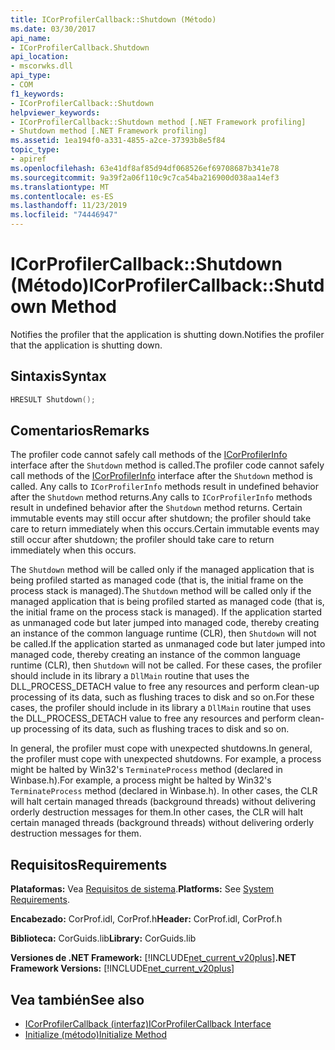 ```yaml
---
title: ICorProfilerCallback::Shutdown (Método)
ms.date: 03/30/2017
api_name:
- ICorProfilerCallback.Shutdown
api_location:
- mscorwks.dll
api_type:
- COM
f1_keywords:
- ICorProfilerCallback::Shutdown
helpviewer_keywords:
- ICorProfilerCallback::Shutdown method [.NET Framework profiling]
- Shutdown method [.NET Framework profiling]
ms.assetid: 1ea194f0-a331-4855-a2ce-37393b8e5f84
topic_type:
- apiref
ms.openlocfilehash: 63e41df8af85d94df068526ef69708687b341e78
ms.sourcegitcommit: 9a39f2a06f110c9c7ca54ba216900d038aa14ef3
ms.translationtype: MT
ms.contentlocale: es-ES
ms.lasthandoff: 11/23/2019
ms.locfileid: "74446947"
---
```

# <a name="icorprofilercallbackshutdown-method"></a><span data-ttu-id="3e5dd-102">ICorProfilerCallback::Shutdown (Método)</span><span class="sxs-lookup"><span data-stu-id="3e5dd-102">ICorProfilerCallback::Shutdown Method</span></span>
<span data-ttu-id="3e5dd-103">Notifies the profiler that the application is shutting down.</span><span class="sxs-lookup"><span data-stu-id="3e5dd-103">Notifies the profiler that the application is shutting down.</span></span>  
  
## <a name="syntax"></a><span data-ttu-id="3e5dd-104">Sintaxis</span><span class="sxs-lookup"><span data-stu-id="3e5dd-104">Syntax</span></span>  
  
```cpp  
HRESULT Shutdown();  
```  
  
## <a name="remarks"></a><span data-ttu-id="3e5dd-105">Comentarios</span><span class="sxs-lookup"><span data-stu-id="3e5dd-105">Remarks</span></span>  
 <span data-ttu-id="3e5dd-106">The profiler code cannot safely call methods of the [ICorProfilerInfo](../../../../docs/framework/unmanaged-api/profiling/icorprofilerinfo-interface.md) interface after the `Shutdown` method is called.</span><span class="sxs-lookup"><span data-stu-id="3e5dd-106">The profiler code cannot safely call methods of the [ICorProfilerInfo](../../../../docs/framework/unmanaged-api/profiling/icorprofilerinfo-interface.md) interface after the `Shutdown` method is called.</span></span> <span data-ttu-id="3e5dd-107">Any calls to `ICorProfilerInfo` methods result in undefined behavior after the `Shutdown` method returns.</span><span class="sxs-lookup"><span data-stu-id="3e5dd-107">Any calls to `ICorProfilerInfo` methods result in undefined behavior after the `Shutdown` method returns.</span></span> <span data-ttu-id="3e5dd-108">Certain immutable events may still occur after shutdown; the profiler should take care to return immediately when this occurs.</span><span class="sxs-lookup"><span data-stu-id="3e5dd-108">Certain immutable events may still occur after shutdown; the profiler should take care to return immediately when this occurs.</span></span>  
  
 <span data-ttu-id="3e5dd-109">The `Shutdown` method will be called only if the managed application that is being profiled started as managed code (that is, the initial frame on the process stack is managed).</span><span class="sxs-lookup"><span data-stu-id="3e5dd-109">The `Shutdown` method will be called only if the managed application that is being profiled started as managed code (that is, the initial frame on the process stack is managed).</span></span> <span data-ttu-id="3e5dd-110">If the application started as unmanaged code but later jumped into managed code, thereby creating an instance of the common language runtime (CLR), then `Shutdown` will not be called.</span><span class="sxs-lookup"><span data-stu-id="3e5dd-110">If the application started as unmanaged code but later jumped into managed code, thereby creating an instance of the common language runtime (CLR), then `Shutdown` will not be called.</span></span> <span data-ttu-id="3e5dd-111">For these cases, the profiler should include in its library a `DllMain` routine that uses the DLL_PROCESS_DETACH value to free any resources and perform clean-up processing of its data, such as flushing traces to disk and so on.</span><span class="sxs-lookup"><span data-stu-id="3e5dd-111">For these cases, the profiler should include in its library a `DllMain` routine that uses the DLL_PROCESS_DETACH value to free any resources and perform clean-up processing of its data, such as flushing traces to disk and so on.</span></span>  
  
 <span data-ttu-id="3e5dd-112">In general, the profiler must cope with unexpected shutdowns.</span><span class="sxs-lookup"><span data-stu-id="3e5dd-112">In general, the profiler must cope with unexpected shutdowns.</span></span> <span data-ttu-id="3e5dd-113">For example, a process might be halted by Win32's `TerminateProcess` method (declared in Winbase.h).</span><span class="sxs-lookup"><span data-stu-id="3e5dd-113">For example, a process might be halted by Win32's `TerminateProcess` method (declared in Winbase.h).</span></span> <span data-ttu-id="3e5dd-114">In other cases, the CLR will halt certain managed threads (background threads) without delivering orderly destruction messages for them.</span><span class="sxs-lookup"><span data-stu-id="3e5dd-114">In other cases, the CLR will halt certain managed threads (background threads) without delivering orderly destruction messages for them.</span></span>  
  
## <a name="requirements"></a><span data-ttu-id="3e5dd-115">Requisitos</span><span class="sxs-lookup"><span data-stu-id="3e5dd-115">Requirements</span></span>  
 <span data-ttu-id="3e5dd-116">**Plataformas:** Vea [Requisitos de sistema](../../../../docs/framework/get-started/system-requirements.md).</span><span class="sxs-lookup"><span data-stu-id="3e5dd-116">**Platforms:** See [System Requirements](../../../../docs/framework/get-started/system-requirements.md).</span></span>  
  
 <span data-ttu-id="3e5dd-117">**Encabezado:** CorProf.idl, CorProf.h</span><span class="sxs-lookup"><span data-stu-id="3e5dd-117">**Header:** CorProf.idl, CorProf.h</span></span>  
  
 <span data-ttu-id="3e5dd-118">**Biblioteca:** CorGuids.lib</span><span class="sxs-lookup"><span data-stu-id="3e5dd-118">**Library:** CorGuids.lib</span></span>  
  
 <span data-ttu-id="3e5dd-119">**Versiones de .NET Framework:** [!INCLUDE[net_current_v20plus](../../../../includes/net-current-v20plus-md.md)]</span><span class="sxs-lookup"><span data-stu-id="3e5dd-119">**.NET Framework Versions:** [!INCLUDE[net_current_v20plus](../../../../includes/net-current-v20plus-md.md)]</span></span>  
  
## <a name="see-also"></a><span data-ttu-id="3e5dd-120">Vea también</span><span class="sxs-lookup"><span data-stu-id="3e5dd-120">See also</span></span>

- [<span data-ttu-id="3e5dd-121">ICorProfilerCallback (interfaz)</span><span class="sxs-lookup"><span data-stu-id="3e5dd-121">ICorProfilerCallback Interface</span></span>](../../../../docs/framework/unmanaged-api/profiling/icorprofilercallback-interface.md)
- [<span data-ttu-id="3e5dd-122">Initialize (método)</span><span class="sxs-lookup"><span data-stu-id="3e5dd-122">Initialize Method</span></span>](../../../../docs/framework/unmanaged-api/profiling/icorprofilercallback-initialize-method.md)
